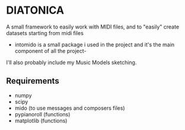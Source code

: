 # DIATONICA
A small framework to easily work with MIDI files, and to "easily" create datasets starting from midi files
- intomido is a small package i used in the project and it's the main component of all the project-


I'll also probably include my Music Models sketching.

## Requirements
- numpy
- scipy
- mido (to use messages and composers files)
- pypianoroll (functions)
- matplotlib (functions)
